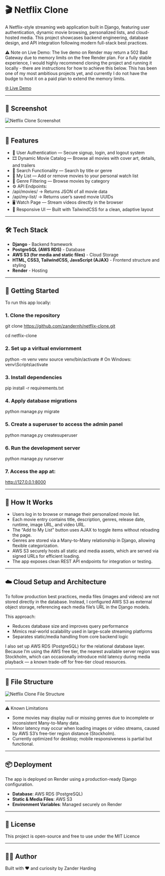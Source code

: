 # 🎬 Netflix Clone

A Netflix-style streaming web application built in Django, featuring user authentication, dynamic movie browsing, personalized lists, and cloud-hosted media.
This project showcases backend engineering, database design, and API integration following modern full-stack best practices.

⚠️ Note on Live Demo:
The live demo on Render may return a 502 Bad Gateway due to memory limits on the free Render plan. 
For a fully stable experience, I would highly recommend cloning the project and running it locally - there are instructions for how to achieve this below.
This has been one of my most ambitious projects yet, and currently I do not have the budge to host it on a paid plan to extend the memory limits.

[🌐 Live Demo](https://https://netflix-clone-fhwh.onrender.com/)

---

## 📸 Screenshot

![Netflix Clone Screenshot](screenshot.JPG)

---

## 🎯 Features

- 🔐 User Authentication — Secure signup, login, and logout system
- 🎞️ Dynamic Movie Catalog — Browse all movies with cover art, details, and trailers
- 🧠 Search Functionality — Search by title or genre
- 💾 My List — Add or remove movies to your personal watch list
- 🧩 Genre Filtering — Browse movies by category
- ⚙️ API Endpoints:
- /api/movies/ → Returns JSON of all movie data
- /api/my-list/ → Returns user’s saved movie UUIDs
- 🖥️ Watch Page — Stream videos directly in the browser
- 🧱 Responsive UI — Built with TailwindCSS for a clean, adaptive layout
---

## 🛠️ Tech Stack

- **Django** - Backend framework
- **PostgreSQL (AWS RDS)** - Database
- **AWS S3 (for media and static files)** - Cloud Storage
- **HTML, CSS3, TailwindCSS, JavaScript (AJAX)** - Frontend structure and styling
- **Render** - Hosting

---

## 🚀 Getting Started

To run this app locally:

### 1. Clone the repository

git clone https://github.com/zandernh/netflix-clone.git

cd netflix-clone

### 2. Set up a viritual enviornment

python -m venv venv
source venv/bin/activate   # On Windows: venv\Scripts\activate

### 3. Install dependencies

pip install -r requirements.txt

### 4. Apply database migrations

python manage.py migrate

### 5. Create a superuser to access the admin panel

python manage.py createsuperuser

### 6. Run the development server

python manage.py runserver

### 7. Access the app at:

http://127.0.0.1:8000

---

## 🧠 How It Works

- Users log in to browse or manage their personalized movie list.
- Each movie entry contains title, description, genres, release date, runtime, image URL, and video URL.
- The “Add to My List” button uses AJAX to toggle items without reloading the page.
- Genres are stored via a Many-to-Many relationship in Django, allowing flexible categorization.
- AWS S3 securely hosts all static and media assets, which are served via signed URLs for efficient loading.
- The app exposes clean REST API endpoints for integration or testing.

---

## ☁️ Cloud Setup and Architecture

To follow production best practices, media files (images and videos) are not stored directly in the database.
Instead, I configured AWS S3 as external object storage, referencing each media file’s URL in the Django models.

This approach:

- Reduces database size and improves query performance
- Mimics real-world scalability used in large-scale streaming platforms
- Separates static/media handling from core backend logic

I also set up AWS RDS (PostgreSQL) for the relational database layer.
Because I’m using the AWS free tier, the nearest available server region was Stockholm, which can occasionally introduce mild latency during media playback — a known trade-off for free-tier cloud resources.

---

## 📂 File Structure

![Netflix Clone File Structure](firetructure.JPG)

---

⚠️ Known Limitations

- Some movies may display null or missing genres due to incomplete or inconsistent Many-to-Many data.
- Minor latency may occur when loading images or video streams, caused by AWS S3’s free-tier region distance (Stockholm).
- Currently optimized for desktop; mobile responsiveness is partial but functional.

---

## 📦 Deployment

The app is deployed on Render using a production-ready Django configuration.

- **Database**: AWS RDS (PostgreSQL)
- **Static & Media Files**: AWS S3
- **Environment Variables**: Managed securely on Render

---

## 📄 License

This project is open-source and free to use under the MIT Licence

---

## 🙋‍♂️ Author

Built with ❤️ and curiosity by Zander Harding
